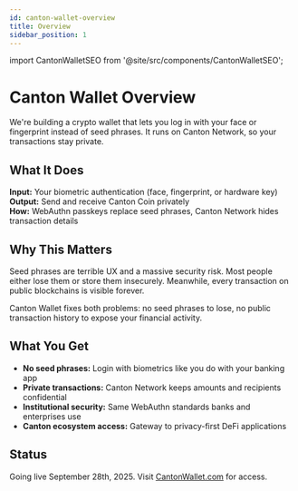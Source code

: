 ```yaml
---
id: canton-wallet-overview
title: Overview
sidebar_position: 1
---
```


import CantonWalletSEO from '@site/src/components/CantonWalletSEO';

<CantonWalletSEO />

# Canton Wallet Overview

We're building a crypto wallet that lets you log in with your face or fingerprint instead of seed phrases. It runs on Canton Network, so your transactions stay private.

## What It Does

**Input:** Your biometric authentication (face, fingerprint, or hardware key)  
**Output:** Send and receive Canton Coin privately  
**How:** WebAuthn passkeys replace seed phrases, Canton Network hides transaction details

## Why This Matters

Seed phrases are terrible UX and a massive security risk. Most people either lose them or store them insecurely. Meanwhile, every transaction on public blockchains is visible forever.

Canton Wallet fixes both problems: no seed phrases to lose, no public transaction history to expose your financial activity.

## What You Get

- **No seed phrases:** Login with biometrics like you do with your banking app
- **Private transactions:** Canton Network keeps amounts and recipients confidential
- **Institutional security:** Same WebAuthn standards banks and enterprises use
- **Canton ecosystem access:** Gateway to privacy-first DeFi applications

## Status

Going live September 28th, 2025. Visit [CantonWallet.com](https://cantonwallet.com) for access.